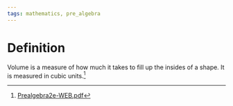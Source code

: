 ```yaml
---
tags: mathematics, pre_algebra
---
```


# Definition

Volume is a measure of how much it takes to fill up the insides of a shape. It is measured in cubic units.[^1]

[^1]: [Prealgebra2e-WEB.pdf](zotero://open-pdf/library/items/W4QW2QZI?page=775)